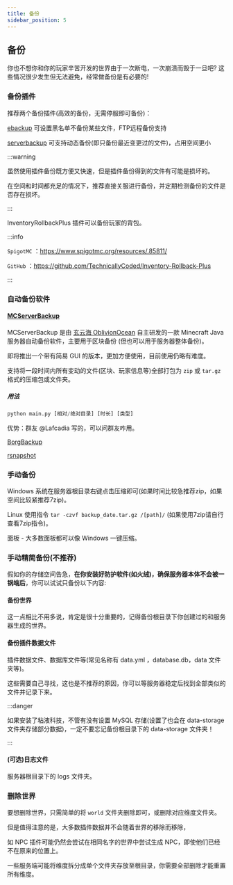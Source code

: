 ```yaml
---
title: 备份
sidebar_position: 5
---
```


## 备份

你也不想你和你的玩家辛苦开发的世界由于一次断电，一次崩溃而毁于一旦吧? 这些情况很少发生但无法避免，经常做备份是有必要的!

### 备份插件

推荐两个备份插件(高效的备份，无需停服即可备份)：

[ebackup](https://www.spigotmc.org/resources/ebackup-simple-and-reliable-backups-for-your-server-supports-ftp-sftp.69917/) 可设置黑名单不备份某些文件，FTP远程备份支持

[serverbackup](https://www.spigotmc.org/resources/server-backup-ingame-dropbox-ftp-backup-1-8-1-20-multithreaded.79320/) 可支持动态备份(即只备份最近变更过的文件)，占用空间更小

:::warning

虽然使用插件备份既方便又快速，但是插件备份得到的文件有可能是损坏的。

在空间和时间都充足的情况下，推荐直接关服进行备份，并定期检测备份的文件是否存在损坏。

:::

InventoryRollbackPlus 插件可以备份玩家的背包。

:::info

`SpigotMC` ：https://www.spigotmc.org/resources/.85811/

`GitHub` ：https://github.com/TechnicallyCoded/Inventory-Rollback-Plus

:::

### 自动备份软件

#### [MCServerBackup](https://github.com/OblivionOcean/MCServerBackup)

MCServerBackup 是由 [玄云海 OblivionOcean](https://github.com/OblivionOcean) 自主研发的一款 Minecraft Java 服务器自动备份软件，主要用于区块备份 (但也可以用于服务器整体备份)。

即将推出一个带有简易 GUI 的版本，更加方便使用，目前使用仍略有难度。

支持将一段时间内所有变动的文件(区块、玩家信息等)全部打包为 `zip` 或 `tar.gz` 格式的压缩包或文件夹。

##### 用法

```python
python main.py [相对/绝对目录] [时长] [类型]
```

优势：群友 @Lafcadia 写的，可以问群友咋用。

[BorgBackup](https://www.borgbackup.org/)

[rsnapshot](https://rsnapshot.org/)

### 手动备份

Windows 系统在服务器根目录右键点击压缩即可(如果时间比较急推荐zip，如果空间比较紧推荐7zip)。

Linux 使用指令 ```tar -czvf backup_date.tar.gz /[path]/``` (如果使用7zip请自行查看7zip指令)。

面板 - 大多数面板都可以像 Windows 一键压缩。

### 手动精简备份(不推荐)

假如你的存储空间告急，**在你安装好防护软件(如火绒)，确保服务器本体不会被一锅端后**，你可以试试只备份以下内容:

#### 备份世界

这一点相比不用多说，肯定是很十分重要的，记得备份根目录下你创建过的和服务器生成的世界。

#### 备份插件数据文件

插件数据文件、数据库文件等(常见名称有 data.yml ，database.db，data 文件夹等)。

这些需要自己寻找，这也是不推荐的原因，你可以等服务器稳定后找到全部类似的文件并记录下来。

:::danger

如果安装了粘液科技，不管有没有设置 MySQL 存储(设置了也会在 data-storage 文件夹存储部分数据)，一定不要忘记备份根目录下的 data-storage 文件夹！

:::

#### (可选)日志文件

服务器根目录下的 logs 文件夹。

### 删除世界

要想删除世界，只需简单的将 `world` 文件夹删除即可，或删除对应维度文件夹。

但是值得注意的是，大多数插件数据并不会随着世界的移除而移除，

如 NPC 插件可能仍然会尝试在相同名字的世界中尝试生成 NPC，即使他们已经不在原来的位置上。

一些服务端可能将维度拆分成单个文件夹存放至根目录，你需要全部删除才能重置所有维度。
